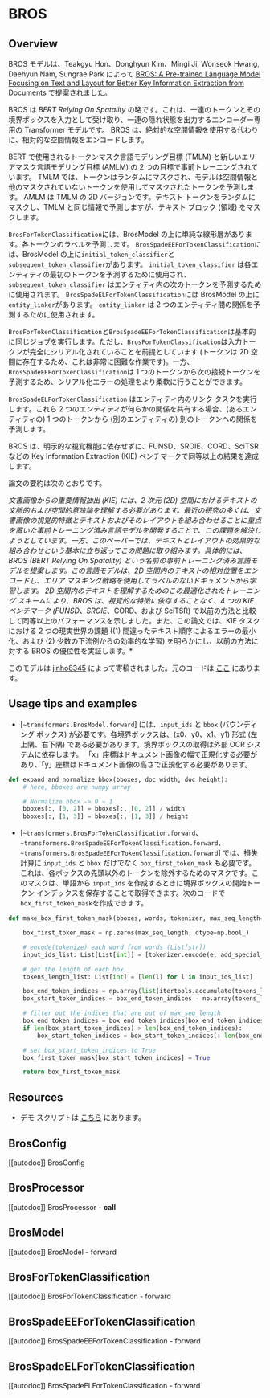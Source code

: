 <!--Copyright 2023 The HuggingFace Team. All rights reserved.

Licensed under the Apache License, Version 2.0 (the "License"); you may not use this file except in compliance with
the License. You may obtain a copy of the License at

http://www.apache.org/licenses/LICENSE-2.0

Unless required by applicable law or agreed to in writing, software distributed under the License is distributed on
an "AS IS" BASIS, WITHOUT WARRANTIES OR CONDITIONS OF ANY KIND, either express or implied. See the License for the
specific language governing permissions and limitations under the License.
-->

# BROS

## Overview

BROS モデルは、Teakgyu Hon、Donghyun Kim、Mingi Ji, Wonseok Hwang, Daehyun Nam, Sungrae Park によって [BROS: A Pre-trained Language Model Focusing on Text and Layout for Better Key Information Extraction from Documents](https://arxiv.org/abs/2108.04539) で提案されました。 

BROS は *BERT Relying On Spatality* の略です。これは、一連のトークンとその境界ボックスを入力として受け取り、一連の隠れ状態を出力するエンコーダー専用の Transformer モデルです。 BROS は、絶対的な空間情報を使用する代わりに、相対的な空間情報をエンコードします。

BERT で使用されるトークンマスク言語モデリング目標 (TMLM) と新しいエリアマスク言語モデリング目標 (AMLM) の 2 つの目標で事前トレーニングされています。
TMLM では、トークンはランダムにマスクされ、モデルは空間情報と他のマスクされていないトークンを使用してマスクされたトークンを予測します。
AMLM は TMLM の 2D バージョンです。テキスト トークンをランダムにマスクし、TMLM と同じ情報で予測しますが、テキスト ブロック (領域) をマスクします。

`BrosForTokenClassification`には、BrosModel の上に単純な線形層があります。各トークンのラベルを予測します。
`BrosSpadeEEForTokenClassification`には、BrosModel の上に`initial_token_classifier`と`subsequent_token_classifier`があります。 `initial_token_classifier` は各エンティティの最初のトークンを予測するために使用され、`subsequent_token_classifier` はエンティティ内の次のトークンを予測するために使用されます。 `BrosSpadeELForTokenClassification`には BrosModel の上に`entity_linker`があります。 `entity_linker` は 2 つのエンティティ間の関係を予測するために使用されます。

`BrosForTokenClassification`と`BrosSpadeEEForTokenClassification`は基本的に同じジョブを実行します。ただし、`BrosForTokenClassification`は入力トークンが完全にシリアル化されていることを前提としています (トークンは 2D 空間に存在するため、これは非常に困難な作業です)。一方、`BrosSpadeEEForTokenClassification`は 1 つのトークンから次の接続トークンを予測するため、シリアル化エラーの処理をより柔軟に行うことができます。

`BrosSpadeELForTokenClassification` はエンティティ内のリンク タスクを実行します。これら 2 つのエンティティが何らかの関係を共有する場合、(あるエンティティの) 1 つのトークンから (別のエンティティの) 別のトークンへの関係を予測します。

BROS は、明示的な視覚機能に依存せずに、FUNSD、SROIE、CORD、SciTSR などの Key Information Extraction (KIE) ベンチマークで同等以上の結果を達成します。

論文の要約は次のとおりです。

*文書画像からの重要情報抽出 (KIE) には、2 次元 (2D) 空間におけるテキストの文脈的および空間的意味論を理解する必要があります。最近の研究の多くは、文書画像の視覚的特徴とテキストおよびそのレイアウトを組み合わせることに重点を置いた事前トレーニング済み言語モデルを開発することで、この課題を解決しようとしています。一方、このペーパーでは、テキストとレイアウトの効果的な組み合わせという基本に立ち返ってこの問題に取り組みます。具体的には、BROS (BERT Relying On Spatality) という名前の事前トレーニング済み言語モデルを提案します。この言語モデルは、2D 空間内のテキストの相対位置をエンコードし、エリア マスキング戦略を使用してラベルのないドキュメントから学習します。 2D 空間内のテキストを理解するためのこの最適化されたトレーニング スキームにより、BROS は、視覚的な特徴に依存することなく、4 つの KIE ベンチマーク (FUNSD、SROIE*、CORD、および SciTSR) で以前の方法と比較して同等以上のパフォーマンスを示しました。また、この論文では、KIE タスクにおける 2 つの現実世界の課題 ((1) 間違ったテキスト順序によるエラーの最小化、および (2) 少数の下流例からの効率的な学習) を明らかにし、以前の方法に対する BROS の優位性を実証します。*

このモデルは [jinho8345](https://hf-mirror.com/jinho8345) によって寄稿されました。元のコードは [ここ](https://github.com/clovaai/bros) にあります。

## Usage tips and examples

- [`~transformers.BrosModel.forward`] には、`input_ids` と `bbox` (バウンディング ボックス) が必要です。各境界ボックスは、(x0、y0、x1、y1) 形式 (左上隅、右下隅) である必要があります。境界ボックスの取得は外部 OCR システムに依存します。 「x」座標はドキュメント画像の幅で正規化する必要があり、「y」座標はドキュメント画像の高さで正規化する必要があります。

```python
def expand_and_normalize_bbox(bboxes, doc_width, doc_height):
    # here, bboxes are numpy array

    # Normalize bbox -> 0 ~ 1
    bboxes[:, [0, 2]] = bboxes[:, [0, 2]] / width
    bboxes[:, [1, 3]] = bboxes[:, [1, 3]] / height
```

- [`~transformers.BrosForTokenClassification.forward`、`~transformers.BrosSpadeEEForTokenClassification.forward`、`~transformers.BrosSpadeEEForTokenClassification.forward`] では、損失計算に `input_ids` と `bbox` だけでなく `box_first_token_mask` も必要です。これは、各ボックスの先頭以外のトークンを除外するためのマスクです。このマスクは、単語から `input_ids` を作成するときに境界ボックスの開始トークン インデックスを保存することで取得できます。次のコードで`box_first_token_mask`を作成できます。

```python
def make_box_first_token_mask(bboxes, words, tokenizer, max_seq_length=512):

    box_first_token_mask = np.zeros(max_seq_length, dtype=np.bool_)

    # encode(tokenize) each word from words (List[str])
    input_ids_list: List[List[int]] = [tokenizer.encode(e, add_special_tokens=False) for e in words]

    # get the length of each box
    tokens_length_list: List[int] = [len(l) for l in input_ids_list]

    box_end_token_indices = np.array(list(itertools.accumulate(tokens_length_list)))
    box_start_token_indices = box_end_token_indices - np.array(tokens_length_list)

    # filter out the indices that are out of max_seq_length
    box_end_token_indices = box_end_token_indices[box_end_token_indices < max_seq_length - 1]
    if len(box_start_token_indices) > len(box_end_token_indices):
        box_start_token_indices = box_start_token_indices[: len(box_end_token_indices)]

    # set box_start_token_indices to True
    box_first_token_mask[box_start_token_indices] = True

    return box_first_token_mask

```

## Resources

- デモ スクリプトは [こちら](https://github.com/clovaai/bros) にあります。

## BrosConfig

[[autodoc]] BrosConfig

## BrosProcessor

[[autodoc]] BrosProcessor
    - __call__

## BrosModel

[[autodoc]] BrosModel
    - forward


## BrosForTokenClassification

[[autodoc]] BrosForTokenClassification
    - forward

## BrosSpadeEEForTokenClassification

[[autodoc]] BrosSpadeEEForTokenClassification
    - forward

## BrosSpadeELForTokenClassification

[[autodoc]] BrosSpadeELForTokenClassification
    - forward
